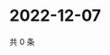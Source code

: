 # 2022-12-07

共 0 条

<!-- BEGIN WEIBO -->
<!-- 最后更新时间 Wed Dec 07 2022 03:00:57 GMT+0800 (China Standard Time) -->

<!-- END WEIBO -->
